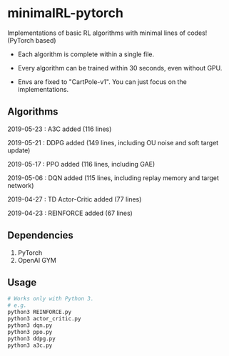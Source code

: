 # minimalRL-pytorch

Implementations of basic RL algorithms with minimal lines of codes! (PyTorch based)

* Each algorithm is complete within a single file.

* Every algorithm can be trained within 30 seconds, even without GPU.

* Envs are fixed to "CartPole-v1". You can just focus on the implementations.



## Algorithms

2019-05-23 : A3C added  (116 lines)

2019-05-21 : DDPG added (149 lines, including OU noise and soft target update)

2019-05-17 : PPO added  (116 lines,  including GAE)

2019-05-06 : DQN added  (115 lines,  including replay memory and target network)

2019-04-27 : TD Actor-Critic added (77 lines)

2019-04-23 : REINFORCE added (67 lines)





## Dependencies
1. PyTorch
2. OpenAI GYM

## Usage
```bash
# Works only with Python 3.
# e.g.
python3 REINFORCE.py
python3 actor_critic.py
python3 dqn.py
python3 ppo.py
python3 ddpg.py
python3 a3c.py
```
